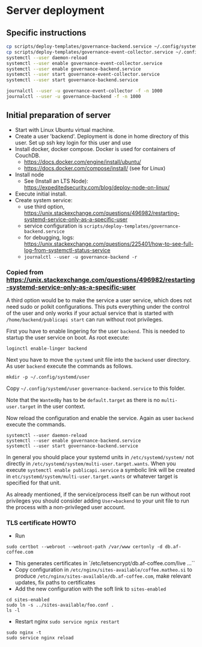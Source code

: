 # Server deployment

## Specific instructions

```bash
cp scripts/deploy-templates/governance-backend.service ~/.config/systemd/user/
cp scripts/deploy-templates/governance-event-collector.service ~/.config/systemd/user/
systemctl --user daemon-reload
systemctl --user enable governance-event-collector.service
systemctl --user enable governance-backend.service
systemctl --user start governance-event-collector.service
systemctl --user start governance-backend.service

journalctl --user -u governance-event-collector -f -n 1000
journalctl --user -u governance-backend -f -n 1000
```
## Initial preparation of server

- Start with Linux Ubuntu virtual machine.
- Create a user 'backend'. Deployment is done in home directory of this user. Set up ssh key login for this user and use 
- Install docker, docker compose. Docker is used for containers of CouchDB.
    - https://docs.docker.com/engine/install/ubuntu/
    - https://docs.docker.com/compose/install/ (see for Linux)
- Install node
    - See (Install an LTS Node): https://expeditedsecurity.com/blog/deploy-node-on-linux/
- Execute initial install.
- Create system service:
    - use third option, https://unix.stackexchange.com/questions/496982/restarting-systemd-service-only-as-a-specific-user
    - service configuration is `scripts/deploy-templates/governance-backend.service`
    - for debugging, logs: https://unix.stackexchange.com/questions/225401/how-to-see-full-log-from-systemctl-status-service
    - `journalctl --user -u governance-backend -r`

### Copied from https://unix.stackexchange.com/questions/496982/restarting-systemd-service-only-as-a-specific-user
A third option would be to make the service a user service, which does not need sudo or polkit configurations. This puts everything under the control of the user and only works if your actual service that is started with `/home/backend/publicapi start` can run without root privileges.

First you have to enable lingering for the user `backend`. This is needed to startup the user service on boot. As root execute:
```
loginctl enable-linger backend
```

Next you have to move the `systemd` unit file into the `backend` user directory. As user `backend` execute the commands as follows.

```
mkdir -p ~/.config/systemd/user
````

Copy `~/.config/systemd/user` `governance-backend.service` to this folder.

Note that the `WantedBy` has to be `default.target` as there is no `multi-user.target` in the user context.

Now reload the configuration and enable the service. Again as user `backend` execute the commands.

```
systemctl --user daemon-reload
systemctl --user enable governance-backend.service
systemctl --user start governance-backend.service
```

In general you should place your systemd units in `/etc/systemd/system/` not directly in `/etc/systemd/system/multi-user.target.wants`. When you execute `systemctl enable publicapi.service` a symbolic link will be created in `etc/systemd/system/multi-user.target.wants` or whatever target is specified for that unit.

As already mentioned, if the service/process itself can be run without root privileges you should consider adding `User=backend` to your unit file to run the process with a non-privileged user account.


### TLS certificate HOWTO

* Run 
```
sudo certbot --webroot --webroot-path /var/www certonly -d db.af-coffee.com
````
* This generates certificates in `/etc/letsencrypt/db.af-coffee.com/live …``
* Copy configuration in `/etc/nginx/sites-available/coffee.matheo.si` to produce 
`/etc/nginx/sites-available/db.af-coffee.com`, make relevant updates, fix paths to certificates
* Add the new configuration with the soft link to `sites-enabled`
```
cd sites-enabled
sudo ln -s ../sites-available/foo.conf .
ls -l
```
* Restart nginx `sudo service ngnix restart`

```
sudo nginx -t 
sudo service nginx reload
```